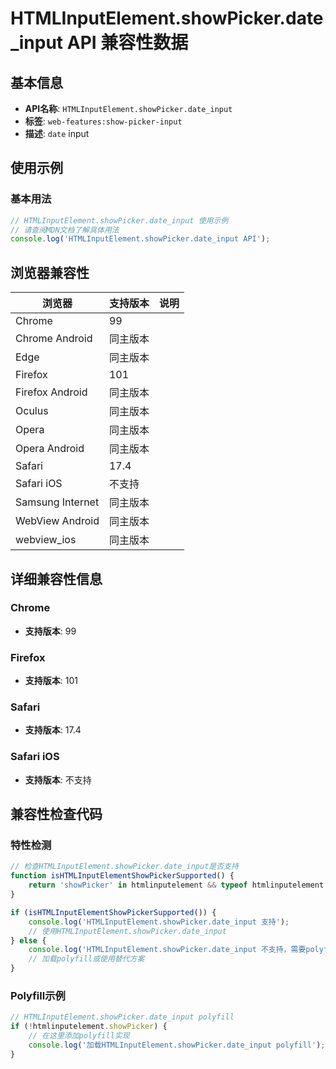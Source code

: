 # HTMLInputElement.showPicker.date_input API 兼容性数据

## 基本信息

- **API名称**: `HTMLInputElement.showPicker.date_input`
- **标签**: `web-features:show-picker-input`
- **描述**: `date` input

## 使用示例

### 基本用法

```javascript
// HTMLInputElement.showPicker.date_input 使用示例
// 请查阅MDN文档了解具体用法
console.log('HTMLInputElement.showPicker.date_input API');
```

## 浏览器兼容性

| 浏览器 | 支持版本 | 说明 |
|--------|----------|------|
| Chrome | 99 |  |
| Chrome Android | 同主版本 |  |
| Edge | 同主版本 |  |
| Firefox | 101 |  |
| Firefox Android | 同主版本 |  |
| Oculus | 同主版本 |  |
| Opera | 同主版本 |  |
| Opera Android | 同主版本 |  |
| Safari | 17.4 |  |
| Safari iOS | 不支持 |  |
| Samsung Internet | 同主版本 |  |
| WebView Android | 同主版本 |  |
| webview_ios | 同主版本 |  |

## 详细兼容性信息

### Chrome

- **支持版本**: 99

### Firefox

- **支持版本**: 101

### Safari

- **支持版本**: 17.4

### Safari iOS

- **支持版本**: 不支持

## 兼容性检查代码

### 特性检测

```javascript
// 检查HTMLInputElement.showPicker.date_input是否支持
function isHTMLInputElementShowPickerSupported() {
    return 'showPicker' in htmlinputelement && typeof htmlinputelement.showPicker === 'function';
}

if (isHTMLInputElementShowPickerSupported()) {
    console.log('HTMLInputElement.showPicker.date_input 支持');
    // 使用HTMLInputElement.showPicker.date_input
} else {
    console.log('HTMLInputElement.showPicker.date_input 不支持，需要polyfill');
    // 加载polyfill或使用替代方案
}
```

### Polyfill示例

```javascript
// HTMLInputElement.showPicker.date_input polyfill
if (!htmlinputelement.showPicker) {
    // 在这里添加polyfill实现
    console.log('加载HTMLInputElement.showPicker.date_input polyfill');
}
```

